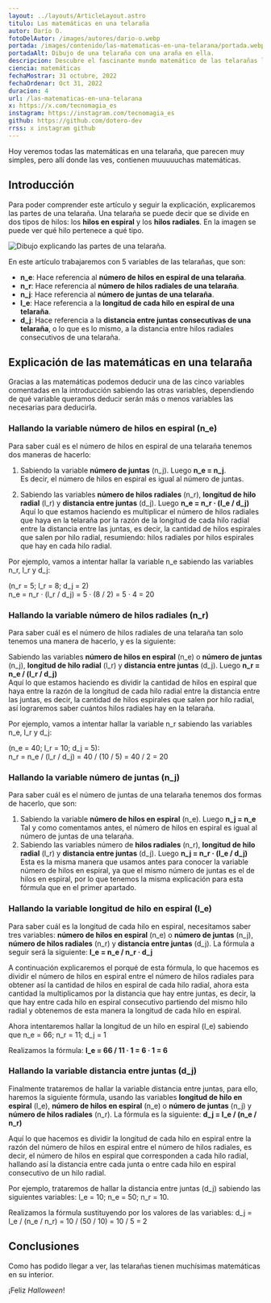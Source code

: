 ```yaml
---
layout: ../layouts/ArticleLayout.astro
titulo: Las matemáticas en una telaraña
autor: Darío O.
fotoDelAutor: /images/autores/dario-o.webp
portada: /images/contenido/las-matematicas-en-una-telarana/portada.webp
portadaAlt: Dibujo de una telaraña con una araña en ella.
descripcion: Descubre el fascinante mundo matemático de las telarañas leyendo este artículo.
ciencia: matemáticas
fechaMostrar: 31 octubre, 2022
fechaOrdenar: Oct 31, 2022
duracion: 4
url: /las-matematicas-en-una-telarana
x: https://x.com/tecnomagia_es
instagram: https://instagram.com/tecnomagia_es
github: https://github.com/dotero-dev
rrss: x instagram github
---
```


Hoy veremos todas las matemáticas en una telaraña, que parecen muy simples, pero allí donde las ves, contienen muuuuuchas matemáticas.

## Introducción

Para poder comprender este artículo y seguir la explicación, explicaremos las partes de una telaraña. Una telaraña se puede decir que se divide en dos tipos de hilos: los **hilos en espiral** y los **hilos radiales**. En la imagen se puede ver qué hilo pertenece a qué tipo.

<img src="/images/contenido/las-matematicas-en-una-telarana/partes-de-una-telarana.webp" alt="Dibujo explicando las partes de una telaraña." class="bg-principal-white">

En este artículo trabajaremos con 5 variables de las telarañas, que son:

- **n_e**: Hace referencia al **número de hilos en espiral de una telaraña**.
- **n_r**: Hace referencia al **número de hilos radiales de una telaraña**.
- **n_j**: Hace referencia al **número de juntas de una telaraña**.
- **l_e**: Hace referencia a la **longitud de cada hilo en espiral de una telaraña**.
- **d_j**: Hace referencia a la **distancia entre juntas consecutivas de una telaraña**, o lo que es lo mismo, a la distancia entre hilos radiales consecutivos de una telaraña.

## Explicación de las matemáticas en una telaraña

Gracias a las matemáticas podemos deducir una de las cinco variables comentadas en la introducción sabiendo las otras variables, dependiendo de qué variable queramos deducir serán más o menos variables las necesarias para deducirla.

### Hallando la variable número de hilos en espiral (n_e)

Para saber cuál es el número de hilos en espiral de una telaraña tenemos dos maneras de hacerlo:

1. Sabiendo la variable **número de juntas** (n_j). Luego **n_e = n_j**.  
Es decir, el número de hilos en espiral es igual al número de juntas.

2. Sabiendo las variables **número de hilos radiales** (n_r), **longitud de hilo radial** (l_r) y **distancia entre juntas** (d_j). Luego **n_e = n_r · (l_e / d_j)**  
Aquí lo que estamos haciendo es multiplicar el número de hilos radiales que haya en la telaraña por la razón de la longitud de cada hilo radial entre la distancia entre las juntas, es decir, la cantidad de hilos espirales que salen por hilo radial, resumiendo: hilos radiales por hilos espirales que hay en cada hilo radial.

Por ejemplo, vamos a intentar hallar la variable n_e sabiendo las variables n_r, l_r y d_j:

(n_r = 5; l_r = 8; d_j = 2)  
n_e = n_r · (l_r / d_j) = 5 · (8 / 2) = 5 · 4 = 20

### Hallando la variable número de hilos radiales (n_r)

Para saber cuál es el número de hilos radiales de una telaraña tan solo tenemos una manera de hacerlo, y es la siguiente:

Sabiendo las variables **número de hilos en espiral** (n_e) o **número de juntas** (n_j), **longitud de hilo radial** (l_r) y **distancia entre juntas** (d_j). Luego **n_r = n_e / (l_r / d_j)**  
Aquí lo que estamos haciendo es dividir la cantidad de hilos en espiral que haya entre la razón de la longitud de cada hilo radial entre la distancia entre las juntas, es decir, la cantidad de hilos espirales que salen por hilo radial, así lograremos saber cuántos hilos radiales hay en la telaraña.

Por ejemplo, vamos a intentar hallar la variable n_r sabiendo las variables n_e, l_r y d_j:

(n_e = 40; l_r = 10; d_j = 5):  
n_r = n_e / (l_r / d_j) = 40 / (10 / 5) = 40 / 2 = 20

### Hallando la variable número de juntas (n_j)

Para saber cuál es el número de juntas de una telaraña tenemos dos formas de hacerlo, que son:

1. Sabiendo la variable **número de hilos en espiral** (n_e). Luego **n_j = n_e**  
Tal y como comentamos antes, el número de hilos en espiral es igual al número de juntas de una telaraña.
2. Sabiendo las variables número de **hilos radiales** (n_r), **longitud de hilo radial** (l_r) y **distancia entre juntas** (d_j). Luego **n_j = n_r · (l_e / d_j)**  
Esta es la misma manera que usamos antes para conocer la variable número de hilos en espiral, ya que el mismo número de juntas es el de hilos en espiral, por lo que tenemos la misma explicación para esta fórmula que en el primer apartado.

### Hallando la variable longitud de hilo en espiral (l_e)

Para saber cuál es la longitud de cada hilo en espiral, necesitamos saber tres variables: **número de hilos en espiral** (n_e) o **número de juntas** (n_j), **número de hilos radiales** (n_r) y **distancia entre juntas** (d_j). La fórmula a seguir será la siguiente: **l_e = n_e / n_r · d_j**

A continuación explicaremos el porqué de esta fórmula, lo que hacemos es dividir el número de hilos en espiral entre el número de hilos radiales para obtener así la cantidad de hilos en espiral de cada hilo radial, ahora esta cantidad la multiplicamos por la distancia que hay entre juntas, es decir, la que hay entre cada hilo en espiral consecutivo partiendo del mismo hilo radial y obtenemos de esta manera la longitud de cada hilo en espiral.

Ahora intentaremos hallar la longitud de un hilo en espiral (l_e) sabiendo que n_e = 66; n_r = 11; d_j = 1

Realizamos la fórmula: **l_e = 66 / 11 · 1 = 6 · 1 = 6**

### Hallando la variable distancia entre juntas (d_j)

Finalmente trataremos de hallar la variable distancia entre juntas, para ello, haremos la siguiente fórmula, usando las variables **longitud de hilo en espiral** (l_e), **número de hilos en espiral** (n_e) o **número de juntas** (n_j) y **número de hilos radiales** (n_r). La fórmula es la siguiente: **d_j = l_e / (n_e / n_r)**

Aquí lo que hacemos es dividir la longitud de cada hilo en espiral entre la razón del número de hilos en espiral entre el número de hilos radiales, es decir, el número de hilos en espiral que corresponden a cada hilo radial, hallando así la distancia entre cada junta o entre cada hilo en espiral consecutivo de un hilo radial.

Por ejemplo, trataremos de hallar la distancia entre juntas (d_j) sabiendo las siguientes variables: l_e = 10; n_e = 50; n_r = 10.

Realizamos la fórmula sustituyendo por los valores de las variables: d_j = l_e / (n_e / n_r) = 10 / (50 / 10) = 10 / 5 = 2

## Conclusiones

Como has podido llegar a ver, las telarañas tienen muchísimas matemáticas en su interior.

¡Feliz *Halloween*!